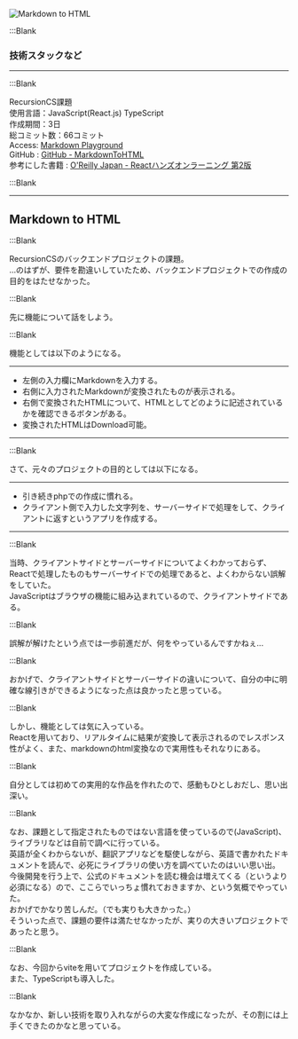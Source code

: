 

![Markdown to HTML](/pages/Products/page/markdown-to-html/img/markdown-to-html.jpg)  

:::Blank  

### 技術スタックなど  

---  
:::Blank  

RecursionCS課題  
使用言語：JavaScript(React.js) TypeScript  
作成期間：3日  
総コミット数：66コミット  
Access: [Markdown Playground](https://kip2.github.io/MarkdownToHTML/)  
GitHub : [GitHub - MarkdownToHTML](https://github.com/kip2/MarkdownToHTML)  
参考にした書籍 : [O'Reilly Japan - Reactハンズオンラーニング 第2版](https://www.oreilly.co.jp//books/9784873119380/)  


:::Blank  

---  

## Markdown to HTML  

:::Blank  

RecursionCSのバックエンドプロジェクトの課題。  
...のはずが、要件を勘違いしていたため、バックエンドプロジェクトでの作成の目的をはたせなかった。  

:::Blank  

先に機能について話をしよう。  

:::Blank  

機能としては以下のようになる。  

---  
- 左側の入力欄にMarkdownを入力する。  
- 右側に入力されたMarkdownが変換されたものが表示される。  
- 右側で変換されたHTMLについて、HTMLとしてどのように記述されているかを確認できるボタンがある。  
- 変換されたHTMLはDownload可能。  
---  

:::Blank  

さて、元々のプロジェクトの目的としては以下になる。  

---    
- 引き続きphpでの作成に慣れる。  
- クライアント側で入力した文字列を、サーバーサイドで処理をして、クライアントに返すというアプリを作成する。  
---    

:::Blank  

当時、クライアントサイドとサーバーサイドについてよくわかっておらず、Reactで処理したものもサーバーサイドでの処理であると、よくわからない誤解をしていた。  
JavaScriptはブラウザの機能に組み込まれているので、クライアントサイドである。  

:::Blank  

誤解が解けたという点では一歩前進だが、何をやっているんですかねぇ...  

:::Blank  

おかげで、クライアントサイドとサーバーサイドの違いについて、自分の中に明確な線引きができるようになった点は良かったと思っている。  

:::Blank  

しかし、機能としては気に入っている。  
Reactを用いており、リアルタイムに結果が変換して表示されるのでレスポンス性がよく、また、markdownのhtml変換なので実用性もそれなりにある。  

:::Blank  

自分としては初めての実用的な作品を作れたので、感動もひとしおだし、思い出深い。  

:::Blank  

なお、課題として指定されたものではない言語を使っているので(JavaScript)、ライブラリなどは自前で調べに行っている。  
英語が全くわからないが、翻訳アプリなどを駆使しながら、英語で書かれたドキュメントを読んで、必死にライブラリの使い方を調べていたのはいい思い出。  
今後開発を行う上で、公式のドキュメントを読む機会は増えてくる（というより必須になる）ので、ここらでいっちょ慣れておきますか、という気概でやっていた。  
おかげでかなり苦しんだ。（でも実りも大きかった。）  
そういった点で、課題の要件は満たせなかったが、実りの大きいプロジェクトであったと思う。  

:::Blank  

なお、今回からviteを用いてプロジェクトを作成している。  
また、TypeScriptも導入した。  

:::Blank  

なかなか、新しい技術を取り入れながらの大変な作成になったが、その割には上手くできたのかなと思っている。  

